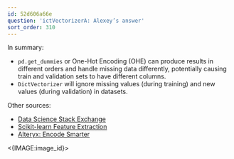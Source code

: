 ```yaml
---
id: 52d606a66e
question: 'ictVectorizerA: Alexey’s answer'
sort_order: 310
---
```


In summary:

- `pd.get_dummies` or One-Hot Encoding (OHE) can produce results in different orders and handle missing data differently, potentially causing train and validation sets to have different columns.
- `DictVectorizer` will ignore missing values (during training) and new values (during validation) in datasets.

Other sources:

- [Data Science Stack Exchange](https://datascience.stackexchange.com/questions/9443/when-to-use-one-hot-encoding-vs-labelencoder-vs-dictvectorizor)
- [Scikit-learn Feature Extraction](https://scikit-learn.org/stable/modules/feature_extraction.html)
- [Alteryx: Encode Smarter](https://innovation.alteryx.com/encode-smarter/)

<{IMAGE:image_id}>
